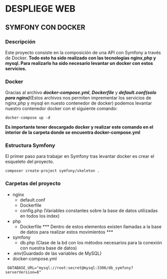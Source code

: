 # DESPLIEGE WEB
## SYMFONY CON DOCKER
### Descripción
Este proyecto consiste en la composición de una API con Symfony a través de Docker.
**Todo esto ha sido realizado con las tecnologías nginx,php y mysql. Para realizarlo ha sido necesario levantar un docker con estos servicios.**
### Docker 
Gracias al archivo ***docker-compose.yml***, ***Dockerfile*** y ***default.conf(solo para nginx)***(Estos archivos nos permiten imprementar los servicios de nginx,php y mysql en nuesto contenedor de docker) podemos levantar nuestro contenedor docker con el siguiente comando:
```
docker-compose up -d
```
__Es importante tener descargado docker y realizar este comando en el interior de la carpeta donde se encuentra docker-compose.yml__
### Estructura Symfony
El primer paso para trabajar en Symfony tras levantar docker es crear el esqueleto del proyecto.
```
composer create-project symfony/skeleton .
```
### Carpetas del proyecto
* nginx 
    - default.conf
    - Dockerfile 
    - config.php (Variables constantes sobre la base de datos utilizadas en todos los index)
* php
    - Dockerfile
    *** Dentro de estos elementos existen llamadas a la base de datos para realizar estos movimientos ***
* symfony
    - db.php (Clase de la bd con los métodos necesarios para la conexión con nuestra base de datos)
* .env(Guardado de las variables de MySQL)
* docker-compose.yml
```
 DATABASE_URL="mysql://root:secret@mysql:3306/db_symfony?serverVersion=8"
```
